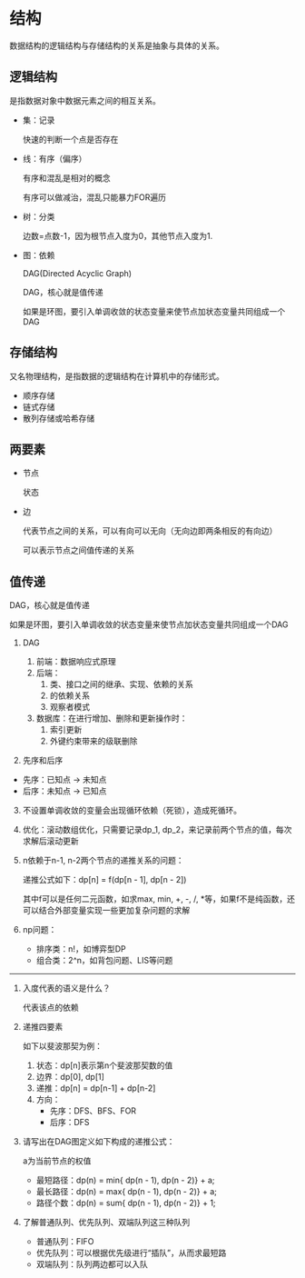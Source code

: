 # 结构

数据结构的逻辑结构与存储结构的关系是抽象与具体的关系。

## 逻辑结构

是指数据对象中数据元素之间的相互关系。

- 集：记录

   快速的判断一个点是否存在

- 线：有序（偏序）

   有序和混乱是相对的概念

   有序可以做减治，混乱只能暴力FOR遍历

- 树：分类

   边数=点数-1，因为根节点入度为0，其他节点入度为1.

- 图：依赖

   DAG(Directed Acyclic Graph)
   
   DAG，核心就是值传递
   
   如果是环图，要引入单调收敛的状态变量来使节点加状态变量共同组成一个DAG

## 存储结构

又名物理结构，是指数据的逻辑结构在计算机中的存储形式。

- 顺序存储
- 链式存储
- 散列存储或哈希存储

## 两要素

- 节点

  状态

- 边

  代表节点之间的关系，可以有向可以无向（无向边即两条相反的有向边）
  
  可以表示节点之间值传递的关系

## 值传递

DAG，核心就是值传递

如果是环图，要引入单调收敛的状态变量来使节点加状态变量共同组成一个DAG

1. DAG

     1. 前端：数据响应式原理
     2. 后端：
        1. 类、接口之间的继承、实现、依赖的关系
        1. 的依赖关系
        2. 观察者模式
     3. 数据库：在进行增加、删除和更新操作时：
        1. 索引更新
        2. 外键约束带来的级联删除
     
2. 先序和后序
  - 先序：已知点 -> 未知点
  - 后序：未知点 ->  已知点
  
3. 不设置单调收敛的变量会出现循环依赖（死锁），造成死循环。

4. 优化：滚动数组优化，只需要记录dp_1, dp_2，来记录前两个节点的值，每次求解后滚动更新

5. n依赖于n-1, n-2两个节点的递推关系的问题：

     递推公式如下：dp[n] = f(dp[n - 1], dp[n - 2])

     其中f可以是任何二元函数，如求max, min, +, -, /, *等，如果f不是纯函数，还可以结合外部变量实现一些更加复杂问题的求解

6. np问题：

     - 排序类：n!，如博弈型DP
     - 组合类：2^n，如背包问题、LIS等问题

---

1. 入度代表的语义是什么？

   代表该点的依赖

2. 递推四要素

   如下以斐波那契为例：

   1. 状态：dp[n]表示第n个斐波那契数的值
   2. 边界：dp[0], dp[1]
   3. 递推：dp[n] = dp[n-1] + dp[n-2]
   4. 方向：
      - 先序：DFS、BFS、FOR
      - 后序：DFS

3. 请写出在DAG图定义如下构成的递推公式：

   a为当前节点的权值

   - 最短路径：dp(n) = min{ dp(n - 1), dp(n - 2)} + a;
   - 最长路径：dp(n) = max{ dp(n - 1), dp(n - 2)} + a;
   - 路径个数：dp(n) = sum{ dp(n - 1), dp(n - 2)} + 1;

4. 了解普通队列、优先队列、双端队列这三种队列

   - 普通队列：FIFO
   - 优先队列：可以根据优先级进行“插队”，从而求最短路
   - 双端队列：队列两边都可以入队

